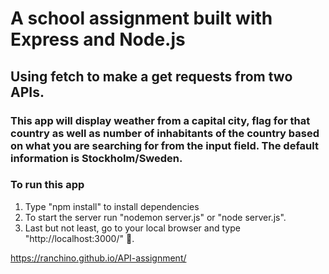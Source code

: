 # A school assignment built with Express and Node.js
## Using fetch to make a get requests from two APIs.
### This app will display weather from a capital city, flag for that country as well as number of inhabitants of the country based on what you are searching for from the input field. The default information is Stockholm/Sweden.

### To run this app
1. Type "npm install" to install dependencies
2. To start the server run "nodemon server.js" or "node server.js".
3. Last but not least, go to your local browser and type "http://localhost:3000/" 👻.

https://ranchino.github.io/API-assignment/
